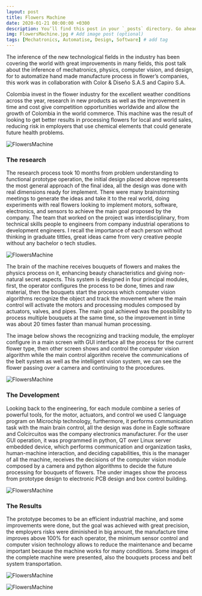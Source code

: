 ```yaml
---
layout: post
title: Flowers Machine
date: 2020-01-21 00:00:00 +0300
description: You’ll find this post in your `_posts` directory. Go ahead and edit it and re-build the site to see your changes. # Add post description (optional)
img: FlowersMachine.jpg # Add image post (optional)
tags: [Mechatronics, Automatise, Design, Software] # add tag
---
```


The inference of the new technological fields in the industry has been covering the world with great improvements in many fields, this post talk about the inference of mechatronics, physics, computer vision, and design, for to automatize hand made manufacture process in flower’s companies, this work was in collaboration with Color & Diseño S.A.S and Capiro S.A.

Colombia invest in the flower industry for the excellent weather conditions across the year, research in new products as well as the improvement in time and cost give competition opportunities worldwide and allow the growth of Colombia in the world commerce. This machine was the result of looking to get better results in processing flowers for local and world sales, reducing risk in employers that use chemical elements that could generate future health problems. 

![FlowersMachine]({{site.baseurl}}/assets/img/FlowersMachine/Definicion.2.jpg)

### The research

The research process took 10 months from problem understanding to functional prototype operation, the initial design placed above represents the most general approach of the final idea, all the design was done with real dimensions ready for implement. There were many brainstorming meetings to generate the ideas and take it to the real world, doing experiments with real flowers looking to implement motors, software, electronics, and sensors to achieve the main goal proposed by the company. The team that worked on the project was interdisciplinary, from technical skills people to engineers from company industrial operations to development engineers. I recall the importance of each person without thinking in graduate tittles, great ideas came from very creative people without any bachelor o tech studies.

![FlowersMachine]({{site.baseurl}}/assets/img/FlowersMachine/FlowersMachine.png)

The brain of the machine receives bouquets of flowers and makes the physics process on it,  enhancing beauty characteristics and giving non-natural secret aspects. This system is designed in four principal modules, first, the operator configures the process to be done, times and raw material, then the bouquets start the process which computer vision algorithms recognize the object and track the movement where the main control will activate the motors and processing modules composed by actuators, valves, and pipes. The main goal achieved was the possibility to process multiple bouquets at the same time, so the improvement in time was about 20 times faster than manual human processing.

The image below shows the recognizing and tracking module, the employer configure in a main screen with GUI interface all the process for the current flower type, then other screen shows and control the computer vision algorithm while the main control algorithm receive the communications of the belt system as well as the intelligent vision system, we can see the flower passing over a camera and continuing to the procedures.


![FlowersMachine]({{site.baseurl}}/assets/img/FlowersMachine/Tracking.jpg)

### The Development
Looking back to the engineering, for each module combine a series of powerful tools, for the motor, actuators, and control we used C language program on Microchip technology, furthermore, it performs communication task with the main brain control, all the design was done in Eagle software and Colcircuitos was the company electronics manufacturer. For the user GUI operation, it was programmed in python, QT over Linux server embedded device, which performs communication and organization tasks, human-machine interaction, and deciding capabilities, this is the manager of all the machine, receives the decisions of the computer vision module composed by a camera and python algorithms to decide the future processing for bouquets of flowers. The under images show the process from prototype design to electronic PCB design and box control building.

![FlowersMachine]({{site.baseurl}}/assets/img/FlowersMachine/Electronics.jpg)

### The Results

The prototype becomes to be an efficient industrial machine, and some improvements were done, but the goal was achieved with great precision, the employers risks were diminished in big amount, the manufacture time improves above 100% for each operator, the minimum sensor control and computer vision technology allows to reduce the maintenance and became important because the machine works for many conditions. Some images of the complete machine were presented, also the bouquets process and belt system transportation.


![FlowersMachine]({{site.baseurl}}/assets/img/FlowersMachine/Machine.jpg)

![FlowersMachine]({{site.baseurl}}/assets/img/FlowersMachine/Animation.gif)


